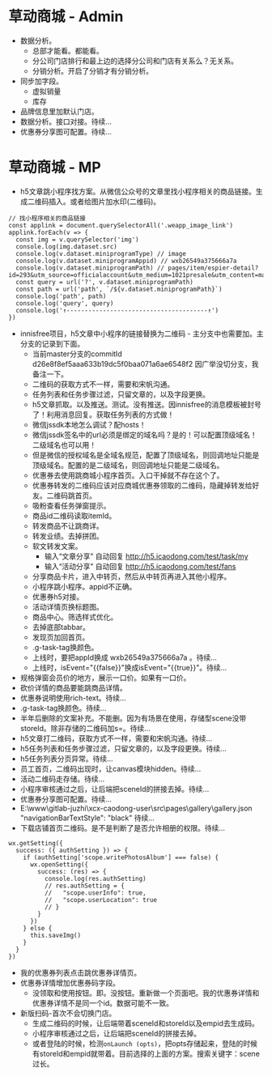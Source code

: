 # 草动商城 - Admin
* 数据分析。
    - 总部才能看。都能看。
    - 分公司门店排行和最上边的选择分公司和门店有关系么？无关系。
    - 分销分析。开启了分销才有分销分析。
* 同步加字段。
    - 虚拟销量
    - 库存
* 品牌信息里加默认门店。
* 数据分析。接口对接。待续...
* 优惠券分享图可配置。待续...

# 草动商城 - MP
* h5文章跳小程序找方案。从微信公众号的文章里找小程序相关的商品链接。生成二维码插入。或者给图片加水印(二维码)。
```
// 找小程序相关的商品链接
const applink = document.querySelectorAll('.weapp_image_link')
applink.forEach(v => {
  const img = v.querySelector('img')
  console.log(img.dataset.src)
  console.log(v.dataset.miniprogramType) // image
  console.log(v.dataset.miniprogramAppid) // wxb26549a375666a7a
  console.log(v.dataset.miniprogramPath) // pages/item/espier-detail?id=293&utm_source=officialaccount&utm_medium=1021presale&utm_content=mascara
  const query = url('?', v.dataset.miniprogramPath)
  const path = url('path', `/${v.dataset.miniprogramPath}`)
  console.log('path', path)
  console.log('query', query)
  console.log('↑---------------------------------------↑')
})
```
* innisfree项目，h5文章中小程序的链接替换为二维码 - 主分支中也需要加。主分支的记录到下面。
    - 当前master分支的commitId d26e8f8ef5aaa633b19dc5f0baa071a6ae6548f2 因广举没切分支，我备注一下。
    - 二维码的获取方式不一样，需要和宋帆沟通。
    - 任务列表和任务步骤过滤，只留文章的，以及字段更换。
    - h5文章抓取。以及推送。测试。没有推送。因innisfree的消息模板被封号了！利用消息回复。获取任务列表的方式做！
    - 微信jssdk本地怎么调试？配hosts！
    - 微信jssdk签名中的url必须是绑定的域名吗？是的！可以配置顶级域名！二级域名也可以用！
    - 但是微信的授权域名是全域名规范，配置了顶级域名，则回调地址只能是顶级域名。配置的是二级域名，则回调地址只能是二级域名。
    - 优惠券去使用跳商城小程序首页。入口干掉就不存在这个了。
    - 优惠券转发的二维码应该对应商城优惠券领取的二维码，隐藏掉转发给好友。二维码跳首页。
    - 吸粉查看任务弹窗提示。
    - 商品id二维码读取itemId。
    - 转发商品不让跳商详。
    - 转发业绩。去掉拼团。
    - 软文转发文案。
        - 输入“文章分享” 自动回复  http://h5.icaodong.com/test/task/my
        - 输入“活动分享” 自动回复  http://h5.icaodong.com/test/fans
    - 分享商品卡片，进入中转页，然后从中转页再进入其他小程序。
    - 小程序跳小程序。appid不正确。
    - 优惠券h5对接。
    - 活动详情页换标题图。
    - 商品中心。筛选样式优化。
    - 去掉底部tabbar。
    - 发现页加回首页。
    - .g-task-tag换颜色。
    - 上线时，要把appId换成 wxb26549a375666a7a 。待续...
    - 上线时，isEvent="{{false}}"换成isEvent="{{true}}"。待续...
* 规格弹窗会员价的地方，展示一口价。如果有一口价。
* 砍价详情的商品要能跳商品详情。
* 优惠券说明使用rich-text。待续...
* .g-task-tag换颜色。待续...
* 半年后删除的文案补充。不能删。因为有场景在使用，存储型scene没带storeId。除非存储的二维码加s=。待续...
* h5文章打二维码，获取方式不一样，需要和宋帆沟通。待续...
* h5任务列表和任务步骤过滤，只留文章的，以及字段更换。待续...
* h5任务列表分页异常。待续...
* 员工首页，二维码出现时，让canvas模块hidden。待续...
* 活动二维码走存储。待续...
* 小程序审核通过之后，让后端把sceneId的拼接去掉。待续...
* 优惠券分享图可配置。待续...
* E:\www\gitlab-juzhi\xcx-caodong-user\src\pages\gallery\gallery.json  "navigationBarTextStyle": "black" 待续...
* 下载店铺首页二维码。是不是判断了是否允许相册的权限。待续...
```
wx.getSetting({
  success: ({ authSetting }) => {
    if (authSetting['scope.writePhotosAlbum'] === false) {
      wx.openSetting({
        success: (res) => {
          console.log(res.authSetting)
          // res.authSetting = {
          //   "scope.userInfo": true,
          //   "scope.userLocation": true
          // }
        }
      })
    } else {
      this.saveImg()
    }
  }
})
```
* 我的优惠券列表点击跳优惠券详情页。
* 优惠券详情增加优惠券码字段。
    - 没领取和使用按钮。即。没按钮。重新做一个页面吧。我的优惠券详情和优惠券详情不是同一个id。数据可能不一致。
* 新版扫码-首次不会切换门店。
    - 生成二维码的时候，让后端带着sceneId和storeId以及empid去生成码。
    - 小程序审核通过之后，让后端把sceneId的拼接去掉。
    - 或者登陆的时候，检测`onLaunch (opts)`，把opts存储起来，登陆的时候有storeId和empid就带着。目前选择的上面的方案。搜索关键字：scene过长。
